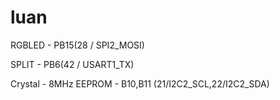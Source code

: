 # luan

RGBLED - PB15(28 / SPI2_MOSI)

SPLIT - PB6(42 / USART1_TX)

Crystal - 8MHz
EEPROM - B10,B11 (21/I2C2_SCL,22/I2C2_SDA)

